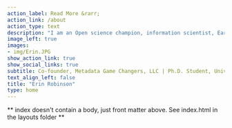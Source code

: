 ```yaml
---
action_label: Read More &rarr;
action_link: /about
action_type: text
description: "I am an Open science champion, information scientist, Earth scientist, leadership coach and small business co-founder. I work with teams to develop technical and social strategies that support collaborative information infrasturucturing and empower them to do better, open science."
image_left: true
images:
- img/Erin.JPG
show_action_link: true
show_social_links: true
subtitle: Co-founder, Metadata Game Changers, LLC | Ph.D. Student, University of Colorado, Information Science
text_align_left: false
title: "Erin Robinson"
type: home
---
```


** index doesn't contain a body, just front matter above.
See index.html in the layouts folder **
